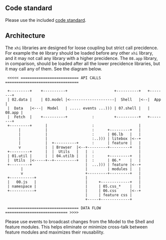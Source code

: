 ## Code standard
Please use the included [code standard][_01].

## Architecture
The `xhi` libraries are designed for loose coupling but strict call
precidence. For example the `00` library should be loaded before any
other `xhi` library, and it may not call any library with a higher
precidence. The `08.app` library, in comparison, should be loaded 
after all the lower precidence libraries, but it may call any of them.
See the diagram below.

```
 <<<<< ========================== API CALLS =================================

 +---------+    +----------+                     +----------+   +--------+
 | 02.data |    | 03.model |<--------------------|  Shell   |<--|  App   |
 |  Data   |<---|  Model   | ..... events ...))) | 07.shell |   | 08.app |
 |  Fetch  |    +----------+           :         +----------+   +--------+
 +---------+      |                    :                    |
      |           |                    :      +---------+   |
      |           |                    :      | 06.lb   |   |
      |           |                    :..))) | litebox |<--+
      |           |  +----------+      :      | feature |   |
      v           |  | Browser  |<--+---------+---------+   |
 +---------+      |  |  Utils   |   |  :                    |
 | 01.util |      |  | 04.utilb |   |  :      +---------+   |
 |  Utils  |<-----+--+----------+   |  :      | 06.*    |   |
 +---------+                        |  ...))) | feature |<--+
       |                            |         | modules |   |
       v                            +---------+---------+   |
 +-----------+                      |                       |
 |   00.js   |                      |     +-------------+   |
 | namespace |                      |     | 05.css_*    |   |
 +-----------+                      |     | 06.css      |<--+
                                    |     | feature css |
                                    +-----+-------------+

 ================================ DATA FLOW ============================ >>>>
```
Please use events to broadcast changes from the Model to the Shell and
feature modules. This helps eliminate or minimize cross-talk between feature
modules and maximizes their reusability.

[_01]://doc/standard/js-code-standard.html
